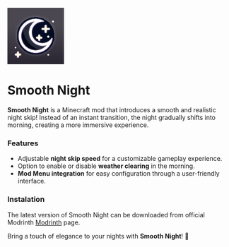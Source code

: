 ![](src/main/resources/assets/smooth-night/icon.png)

# Smooth Night

**Smooth Night** is a Minecraft mod that introduces a smooth and realistic night skip! Instead of an instant transition, the night gradually shifts into morning, creating a more immersive experience.

### Features
- Adjustable **night skip speed** for a customizable gameplay experience.
- Option to enable or disable **weather clearing** in the morning.
- **Mod Menu integration** for easy configuration through a user-friendly interface.

### Instalation

The latest version of Smooth Night can be downloaded from  official Modrinth [Modrinth](https://modrinth.com/mod/smooth-night) page.

Bring a touch of elegance to your nights with **Smooth Night**! 🌙
